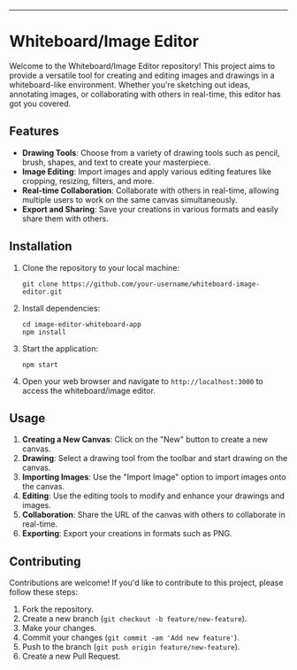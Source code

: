 

---

# Whiteboard/Image Editor

Welcome to the Whiteboard/Image Editor repository! This project aims to provide a versatile tool for creating and editing images and drawings in a whiteboard-like environment. Whether you're sketching out ideas, annotating images, or collaborating with others in real-time, this editor has got you covered.

## Features

- **Drawing Tools**: Choose from a variety of drawing tools such as pencil, brush, shapes, and text to create your masterpiece.
- **Image Editing**: Import images and apply various editing features like cropping, resizing, filters, and more.
- **Real-time Collaboration**: Collaborate with others in real-time, allowing multiple users to work on the same canvas simultaneously.
- **Export and Sharing**: Save your creations in various formats and easily share them with others.

## Installation

1. Clone the repository to your local machine:
   ```
   git clone https://github.com/your-username/whiteboard-image-editor.git
   ```

2. Install dependencies:
   ```
   cd image-editor-whiteboard-app
   npm install
   ```

3. Start the application:
   ```
   npm start
   ```

4. Open your web browser and navigate to `http://localhost:3000` to access the whiteboard/image editor.

## Usage

1. **Creating a New Canvas**: Click on the "New" button to create a new canvas.
2. **Drawing**: Select a drawing tool from the toolbar and start drawing on the canvas.
3. **Importing Images**: Use the "Import Image" option to import images onto the canvas.
4. **Editing**: Use the editing tools to modify and enhance your drawings and images.
5. **Collaboration**: Share the URL of the canvas with others to collaborate in real-time.
6. **Exporting**: Export your creations in formats such as PNG.

## Contributing

Contributions are welcome! If you'd like to contribute to this project, please follow these steps:

1. Fork the repository.
2. Create a new branch (`git checkout -b feature/new-feature`).
3. Make your changes.
4. Commit your changes (`git commit -am 'Add new feature'`).
5. Push to the branch (`git push origin feature/new-feature`).
6. Create a new Pull Request.



